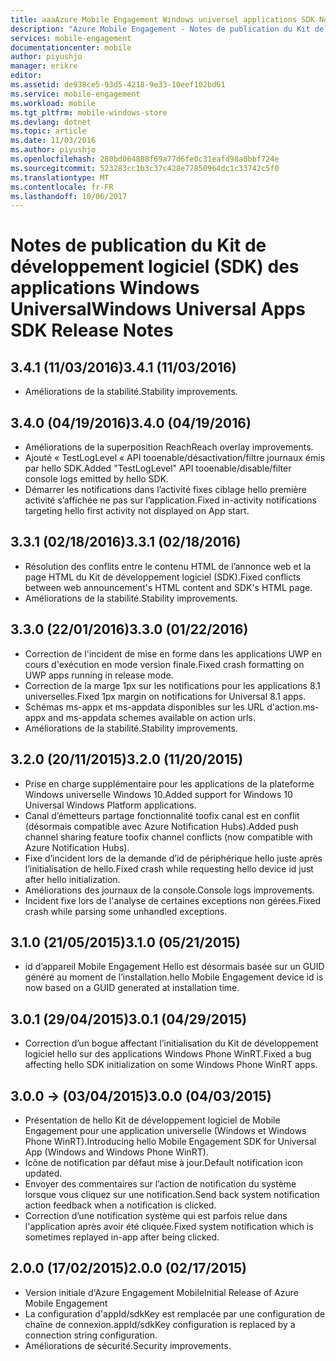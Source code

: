 ```yaml
---
title: aaaAzure Mobile Engagement Windows universel applications SDK Notes de publication | Documents Microsoft
description: "Azure Mobile Engagement - Notes de publication du Kit de développement logiciel (SDK) des applications Windows Universal"
services: mobile-engagement
documentationcenter: mobile
author: piyushjo
manager: erikre
editor: 
ms.assetid: de938ce5-93d5-4218-9e33-10eef102bd61
ms.service: mobile-engagement
ms.workload: mobile
ms.tgt_pltfrm: mobile-windows-store
ms.devlang: dotnet
ms.topic: article
ms.date: 11/03/2016
ms.author: piyushjo
ms.openlocfilehash: 280bd064888f69a77d6fe0c31eafd98a0bbf724e
ms.sourcegitcommit: 523283cc1b3c37c428e77850964dc1c33742c5f0
ms.translationtype: MT
ms.contentlocale: fr-FR
ms.lasthandoff: 10/06/2017
---
```

# <a name="windows-universal-apps-sdk-release-notes"></a><span data-ttu-id="8f7e3-103">Notes de publication du Kit de développement logiciel (SDK) des applications Windows Universal</span><span class="sxs-lookup"><span data-stu-id="8f7e3-103">Windows Universal Apps SDK Release Notes</span></span>
## <a name="341-11032016"></a><span data-ttu-id="8f7e3-104">3.4.1 (11/03/2016)</span><span class="sxs-lookup"><span data-stu-id="8f7e3-104">3.4.1 (11/03/2016)</span></span>

* <span data-ttu-id="8f7e3-105">Améliorations de la stabilité.</span><span class="sxs-lookup"><span data-stu-id="8f7e3-105">Stability improvements.</span></span>

## <a name="340-04192016"></a><span data-ttu-id="8f7e3-106">3.4.0 (04/19/2016)</span><span class="sxs-lookup"><span data-stu-id="8f7e3-106">3.4.0 (04/19/2016)</span></span>
* <span data-ttu-id="8f7e3-107">Améliorations de la superposition Reach</span><span class="sxs-lookup"><span data-stu-id="8f7e3-107">Reach overlay improvements.</span></span>
* <span data-ttu-id="8f7e3-108">Ajouté « TestLogLevel « API tooenable/désactivation/filtre journaux émis par hello SDK.</span><span class="sxs-lookup"><span data-stu-id="8f7e3-108">Added "TestLogLevel" API tooenable/disable/filter console logs emitted by hello SDK.</span></span>
* <span data-ttu-id="8f7e3-109">Démarrer les notifications dans l’activité fixes ciblage hello première activité s’affichée ne pas sur l’application.</span><span class="sxs-lookup"><span data-stu-id="8f7e3-109">Fixed in-activity notifications targeting hello first activity not displayed on App start.</span></span>

## <a name="331-02182016"></a><span data-ttu-id="8f7e3-110">3.3.1 (02/18/2016)</span><span class="sxs-lookup"><span data-stu-id="8f7e3-110">3.3.1 (02/18/2016)</span></span>
* <span data-ttu-id="8f7e3-111">Résolution des conflits entre le contenu HTML de l’annonce web et la page HTML du Kit de développement logiciel (SDK).</span><span class="sxs-lookup"><span data-stu-id="8f7e3-111">Fixed conflicts between web announcement's HTML content and SDK's HTML page.</span></span>
* <span data-ttu-id="8f7e3-112">Améliorations de la stabilité.</span><span class="sxs-lookup"><span data-stu-id="8f7e3-112">Stability improvements.</span></span>

## <a name="330-01222016"></a><span data-ttu-id="8f7e3-113">3.3.0 (22/01/2016)</span><span class="sxs-lookup"><span data-stu-id="8f7e3-113">3.3.0 (01/22/2016)</span></span>
* <span data-ttu-id="8f7e3-114">Correction de l'incident de mise en forme dans les applications UWP en cours d'exécution en mode version finale.</span><span class="sxs-lookup"><span data-stu-id="8f7e3-114">Fixed crash formatting on UWP apps running in release mode.</span></span>
* <span data-ttu-id="8f7e3-115">Correction de la marge 1px sur les notifications pour les applications 8.1 universelles.</span><span class="sxs-lookup"><span data-stu-id="8f7e3-115">Fixed 1px margin on notifications for Universal 8.1 apps.</span></span>
* <span data-ttu-id="8f7e3-116">Schémas ms-appx et ms-appdata disponibles sur les URL d'action.</span><span class="sxs-lookup"><span data-stu-id="8f7e3-116">ms-appx and ms-appdata schemes available on action urls.</span></span>
* <span data-ttu-id="8f7e3-117">Améliorations de la stabilité.</span><span class="sxs-lookup"><span data-stu-id="8f7e3-117">Stability improvements.</span></span>

## <a name="320-11202015"></a><span data-ttu-id="8f7e3-118">3.2.0 (20/11/2015)</span><span class="sxs-lookup"><span data-stu-id="8f7e3-118">3.2.0 (11/20/2015)</span></span>
* <span data-ttu-id="8f7e3-119">Prise en charge supplémentaire pour les applications de la plateforme Windows universelle Windows 10.</span><span class="sxs-lookup"><span data-stu-id="8f7e3-119">Added support for Windows 10 Universal Windows Platform applications.</span></span>
* <span data-ttu-id="8f7e3-120">Canal d’émetteurs partage fonctionnalité toofix canal est en conflit (désormais compatible avec Azure Notification Hubs).</span><span class="sxs-lookup"><span data-stu-id="8f7e3-120">Added push channel sharing feature toofix channel conflicts (now compatible with Azure Notification Hubs).</span></span>
* <span data-ttu-id="8f7e3-121">Fixe d’incident lors de la demande d’id de périphérique hello juste après l’initialisation de hello.</span><span class="sxs-lookup"><span data-stu-id="8f7e3-121">Fixed crash while requesting hello device id just after hello initialization.</span></span>
* <span data-ttu-id="8f7e3-122">Améliorations des journaux de la console.</span><span class="sxs-lookup"><span data-stu-id="8f7e3-122">Console logs improvements.</span></span>
* <span data-ttu-id="8f7e3-123">Incident fixe lors de l'analyse de certaines exceptions non gérées.</span><span class="sxs-lookup"><span data-stu-id="8f7e3-123">Fixed crash while parsing some unhandled exceptions.</span></span>

## <a name="310-05212015"></a><span data-ttu-id="8f7e3-124">3.1.0 (21/05/2015)</span><span class="sxs-lookup"><span data-stu-id="8f7e3-124">3.1.0 (05/21/2015)</span></span>
* <span data-ttu-id="8f7e3-125">id d’appareil Mobile Engagement Hello est désormais basée sur un GUID généré au moment de l’installation.</span><span class="sxs-lookup"><span data-stu-id="8f7e3-125">hello Mobile Engagement device id is now based on a GUID generated at installation time.</span></span>

## <a name="301-04292015"></a><span data-ttu-id="8f7e3-126">3.0.1 (29/04/2015)</span><span class="sxs-lookup"><span data-stu-id="8f7e3-126">3.0.1 (04/29/2015)</span></span>
* <span data-ttu-id="8f7e3-127">Correction d’un bogue affectant l’initialisation du Kit de développement logiciel hello sur des applications Windows Phone WinRT.</span><span class="sxs-lookup"><span data-stu-id="8f7e3-127">Fixed a bug affecting hello SDK initialization on some Windows Phone WinRT apps.</span></span>

## <a name="300-04032015"></a><span data-ttu-id="8f7e3-128">3.0.0 -> (03/04/2015)</span><span class="sxs-lookup"><span data-stu-id="8f7e3-128">3.0.0 (04/03/2015)</span></span>
* <span data-ttu-id="8f7e3-129">Présentation de hello Kit de développement logiciel de Mobile Engagement pour une application universelle (Windows et Windows Phone WinRT).</span><span class="sxs-lookup"><span data-stu-id="8f7e3-129">Introducing hello Mobile Engagement SDK for Universal App (Windows and Windows Phone WinRT).</span></span>
* <span data-ttu-id="8f7e3-130">Icône de notification par défaut mise à jour.</span><span class="sxs-lookup"><span data-stu-id="8f7e3-130">Default notification icon updated.</span></span>
* <span data-ttu-id="8f7e3-131">Envoyer des commentaires sur l’action de notification du système lorsque vous cliquez sur une notification.</span><span class="sxs-lookup"><span data-stu-id="8f7e3-131">Send back system notification action feedback when a notification is clicked.</span></span>
* <span data-ttu-id="8f7e3-132">Correction d’une notification système qui est parfois relue dans l'application après avoir été cliquée.</span><span class="sxs-lookup"><span data-stu-id="8f7e3-132">Fixed system notification which is sometimes replayed in-app after being clicked.</span></span>

## <a name="200-02172015"></a><span data-ttu-id="8f7e3-133">2.0.0 (17/02/2015)</span><span class="sxs-lookup"><span data-stu-id="8f7e3-133">2.0.0 (02/17/2015)</span></span>
* <span data-ttu-id="8f7e3-134">Version initiale d'Azure Engagement Mobile</span><span class="sxs-lookup"><span data-stu-id="8f7e3-134">Initial Release of Azure Mobile Engagement</span></span>
* <span data-ttu-id="8f7e3-135">La configuration d'appId/sdkKey est remplacée par une configuration de chaîne de connexion.</span><span class="sxs-lookup"><span data-stu-id="8f7e3-135">appId/sdkKey configuration is replaced by a connection string configuration.</span></span>
* <span data-ttu-id="8f7e3-136">Améliorations de sécurité.</span><span class="sxs-lookup"><span data-stu-id="8f7e3-136">Security improvements.</span></span>

